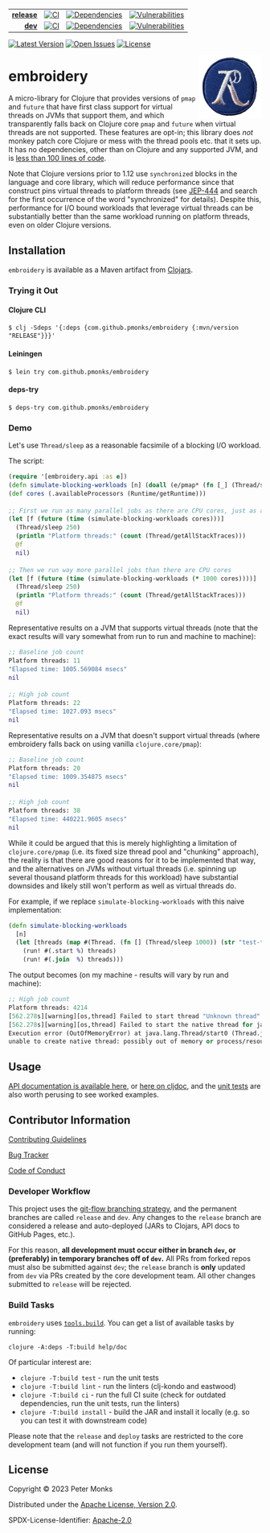 | | | | |
|---:|:---:|:---:|:---:|
| [**release**](https://github.com/pmonks/embroidery/tree/release) | [![CI](https://github.com/pmonks/embroidery/actions/workflows/ci.yml/badge.svg?branch=release)](https://github.com/pmonks/embroidery/actions?query=workflow%3ACI+branch%3Arelease) | [![Dependencies](https://github.com/pmonks/embroidery/actions/workflows/dependencies.yml/badge.svg?branch=release)](https://github.com/pmonks/embroidery/actions?query=workflow%3Adependencies+branch%3Arelease) | [![Vulnerabilities](https://github.com/pmonks/embroidery/actions/workflows/vulnerabilities.yml/badge.svg?branch=release)](https://pmonks.github.io/embroidery/nvd/dependency-check-report.html) |
| [**dev**](https://github.com/pmonks/embroidery/tree/dev)  | [![CI](https://github.com/pmonks/embroidery/actions/workflows/ci.yml/badge.svg?branch=dev)](https://github.com/pmonks/embroidery/actions?query=workflow%3ACI+branch%3Adev) | [![Dependencies](https://github.com/pmonks/embroidery/actions/workflows/dependencies.yml/badge.svg?branch=dev)](https://github.com/pmonks/embroidery/actions?query=workflow%3Adependencies+branch%3Adev) | [![Vulnerabilities](https://github.com/pmonks/embroidery/actions/workflows/vulnerabilities.yml/badge.svg?branch=dev)](https://github.com/pmonks/embroidery/actions?query=workflow%3Avulnerabilities+branch%3Adev) |

[![Latest Version](https://img.shields.io/clojars/v/com.github.pmonks/embroidery)](https://clojars.org/com.github.pmonks/embroidery/) [![Open Issues](https://img.shields.io/github/issues/pmonks/embroidery.svg)](https://github.com/pmonks/embroidery/issues) [![License](https://img.shields.io/github/license/pmonks/embroidery.svg)](https://github.com/pmonks/embroidery/blob/dev/LICENSE)

<img alt="embroidery logo: a cross stitch rendition of the Clojure logo" align="right" width="25%" src="embroidery-logo.png">

# embroidery

A micro-library for Clojure that provides versions of `pmap` and `future` that have first class support for virtual threads on JVMs that support them, and which transparently falls back on Clojure core `pmap` and `future` when virtual threads are not supported.  These features are opt-in; this library does _not_ monkey patch core Clojure or mess with the thread pools etc. that it sets up.  It has no dependencies, other than on Clojure and any supported JVM, and is [less than 100 lines of code](https://github.com/pmonks/embroidery/tree/dev/src/embroidery).

Note that Clojure versions prior to 1.12 use `synchronized` blocks in the language and core library, which will reduce performance since that construct pins virtual threads to platform threads (see [JEP-444](https://openjdk.org/jeps/444) and search for the first occurrence of the word "synchronized" for details).  Despite this, performance for I/O bound workloads that leverage virtual threads can be substantially better than the same workload running on platform threads, even on older Clojure versions.

## Installation

`embroidery` is available as a Maven artifact from [Clojars](https://clojars.org/com.github.pmonks/embroidery).

### Trying it Out

#### Clojure CLI

```shell
$ clj -Sdeps '{:deps {com.github.pmonks/embroidery {:mvn/version "RELEASE"}}}'
```

#### Leiningen

```shell
$ lein try com.github.pmonks/embroidery
```

#### deps-try

```shell
$ deps-try com.github.pmonks/embroidery
```

### Demo

Let's use `Thread/sleep` as a reasonable facsimile of a blocking I/O workload.

The script:

```clojure
(require '[embroidery.api :as e])
(defn simulate-blocking-workloads [n] (doall (e/pmap* (fn [_] (Thread/sleep 1000)) (range n))))
(def cores (.availableProcessors (Runtime/getRuntime)))

;; First we run as many parallel jobs as there are CPU cores, just as a baseline
(let [f (future (time (simulate-blocking-workloads cores)))]
  (Thread/sleep 250)
  (println "Platform threads:" (count (Thread/getAllStackTraces)))
  @f
  nil)

;; Then we run way more parallel jobs than there are CPU cores
(let [f (future (time (simulate-blocking-workloads (* 1000 cores))))]
  (Thread/sleep 250)
  (println "Platform threads:" (count (Thread/getAllStackTraces)))
  @f
  nil)
```

Representative results on a JVM that supports virtual threads (note that the exact results will vary somewhat from run to run and machine to machine):

```clojure
;; Baseline job count
Platform threads: 11
"Elapsed time: 1005.569084 msecs"
nil

;; High job count
Platform threads: 22
"Elapsed time: 1027.093 msecs"
nil
```

Representative results on a JVM that doesn't support virtual threads (where embroidery falls back on using vanilla `clojure.core/pmap`):

```clojure
;; Baseline job count
Platform threads: 20
"Elapsed time: 1009.354875 msecs"
nil

;; High job count
Platform threads: 38
"Elapsed time: 440221.9605 msecs"
nil
```

While it could be argued that this is merely highlighting a limitation of `clojure.core/pmap` (i.e. its fixed size thread pool and "chunking" approach), the reality is that there are good reasons for it to be implemented that way, and the alternatives on JVMs without virtual threads (i.e. spinning up several thousand platform threads for this workload) have substantial downsides and likely still won't perform as well as virtual threads do.

For example, if we replace `simulate-blocking-workloads` with this naive implementation:

```clojure
(defn simulate-blocking-workloads
  [n]
  (let [threads (map #(Thread. (fn [] (Thread/sleep 1000)) (str "test-thread-" %)) (range n))]
    (run! #(.start %) threads)
    (run! #(.join  %) threads)))
```

The output becomes (on my machine - results will vary by run and machine):

```clojure
;; High job count
Platform threads: 4214
[562.278s][warning][os,thread] Failed to start thread "Unknown thread" - pthread_create failed (EAGAIN) for attributes: stacksize: 2048k, guardsize: 16k, detached.
[562.278s][warning][os,thread] Failed to start the native thread for java.lang.Thread "test-thread-9183"
Execution error (OutOfMemoryError) at java.lang.Thread/start0 (Thread.java:-2).
unable to create native thread: possibly out of memory or process/resource limits reached
```

## Usage

[API documentation is available here](https://pmonks.github.io/embroidery/), or [here on cljdoc](https://cljdoc.org/d/com.github.pmonks/embroidery/), and the [unit tests](https://github.com/pmonks/embroidery/blob/dev/test/embroidery/api_test.clj) are also worth perusing to see worked examples.

## Contributor Information

[Contributing Guidelines](https://github.com/pmonks/embroidery/blob/release/.github/CONTRIBUTING.md)

[Bug Tracker](https://github.com/pmonks/embroidery/issues)

[Code of Conduct](https://github.com/pmonks/embroidery/blob/release/.github/CODE_OF_CONDUCT.md)

### Developer Workflow

This project uses the [git-flow branching strategy](https://nvie.com/posts/a-successful-git-branching-model/), and the permanent branches are called `release` and `dev`.  Any changes to the `release` branch are considered a release and auto-deployed (JARs to Clojars, API docs to GitHub Pages, etc.).

For this reason, **all development must occur either in branch `dev`, or (preferably) in temporary branches off of `dev`.**  All PRs from forked repos must also be submitted against `dev`; the `release` branch is **only** updated from `dev` via PRs created by the core development team.  All other changes submitted to `release` will be rejected.

### Build Tasks

`embroidery` uses [`tools.build`](https://clojure.org/guides/tools_build). You can get a list of available tasks by running:

```
clojure -A:deps -T:build help/doc
```

Of particular interest are:

* `clojure -T:build test` - run the unit tests
* `clojure -T:build lint` - run the linters (clj-kondo and eastwood)
* `clojure -T:build ci` - run the full CI suite (check for outdated dependencies, run the unit tests, run the linters)
* `clojure -T:build install` - build the JAR and install it locally (e.g. so you can test it with downstream code)

Please note that the `release` and `deploy` tasks are restricted to the core development team (and will not function if you run them yourself).

## License

Copyright © 2023 Peter Monks

Distributed under the [Apache License, Version 2.0](http://www.apache.org/licenses/LICENSE-2.0).

SPDX-License-Identifier: [Apache-2.0](https://spdx.org/licenses/Apache-2.0)
